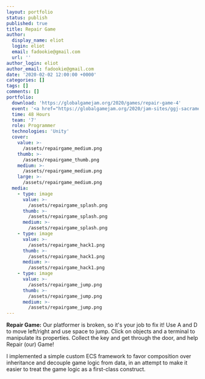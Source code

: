 ```yaml
---
layout: portfolio
status: publish
published: true
title: Repair Game
author:
  display_name: eliot
  login: eliot
  email: fadookie@gmail.com
  url: ''
author_login: eliot
author_email: fadookie@gmail.com
date: '2020-02-02 12:00:00 +0000'
categories: []
tags: []
comments: []
portfolio:
  download: 'https://globalgamejam.org/2020/games/repair-game-4'
  event: '<a href="https://globalgamejam.org/2020/jam-sites/ggj-sacramento">Global Game Jam Sacramento 2020</a>'
  time: 48 Hours
  team: '7'
  role: Programmer
  technologies: 'Unity'
  cover:
    value: >-
      /assets/repairgame_medium.png
    thumb: >-
      /assets/repairgame_thumb.png
    medium: >-
      /assets/repairgame_medium.png
    large: >-
      /assets/repairgame_medium.png
  media:
    - type: image
      value: >-
        /assets/repairgame_splash.png 
      thumb: >-
        /assets/repairgame_splash.png 
      medium: >-
        /assets/repairgame_splash.png 
    - type: image
      value: >-
        /assets/repairgame_hack1.png
      thumb: >-
        /assets/repairgame_hack1.png
      medium: >-
        /assets/repairgame_hack1.png
    - type: image
      value: >-
        /assets/repairgame_jump.png
      thumb: >-
        /assets/repairgame_jump.png
      medium: >-
        /assets/repairgame_jump.png
---
```


**Repair Game:** Our platformer is broken, so it's your job to fix it! Use A and D to move left/right and use space to jump. Click on objects and a terminal to manipulate its properties. Collect the key and get through the door, and help Repair (our) Game!

I implemented a simple custom ECS framework to favor composition over inheritance and decouple game logic from data, in an attempt to make it easier to treat the game logic as a first-class construct.

